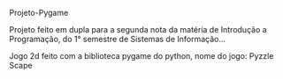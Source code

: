 Projeto-Pygame

Projeto feito em dupla para a segunda nota da matéria de Introdução a Programação, do 1° semestre de Sistemas de Informação...

Jogo 2d feito com a biblioteca pygame do python, nome do jogo: Pyzzle Scape